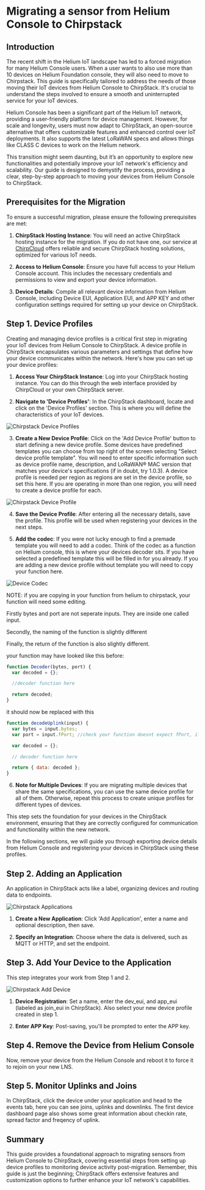 # Migrating a sensor from Helium Console to Chirpstack

## Introduction

The recent shift in the Helium IoT landscape has led to a forced migration for many Helium Console users. When a user wants to also use more than 10 devices on Helium Foundation console, they will also need to move to Chirpstack. This guide is specifically tailored to address the needs of those moving their IoT devices from Helium Console to ChirpStack. It's crucial to understand the steps involved to ensure a smooth and uninterrupted service for your IoT devices.

Helium Console has been a significant part of the Helium IoT network, providing a user-friendly platform for device management. However, for scale and longevity, users must now adapt to ChirpStack, an open-source alternative that offers customizable features and enhanced control over IoT deployments. It also supports the latest LoRaWAN specs and allows things like CLASS C devices to work on the Helium network.

This transition might seem daunting, but it’s an opportunity to explore new functionalities and potentially improve your IoT network's efficiency and scalability. Our guide is designed to demystify the process, providing a clear, step-by-step approach to moving your devices from Helium Console to ChirpStack.

## Prerequisites for the Migration

To ensure a successful migration, please ensure the following prerequisites are met:

1. **ChirpStack Hosting Instance**: You will need an active ChirpStack hosting instance for the migration. If you do not have one, our service at [ChirpCloud](https://chirpcloud.co.uk) offers reliable and secure ChirpStack hosting solutions, optimized for various IoT needs.

2. **Access to Helium Console**: Ensure you have full access to your Helium Console account. This includes the necessary credentials and permissions to view and export your device information.

3. **Device Details**: Compile all relevant device information from Helium Console, including Device EUI, Application EUI, and APP KEY and other configuration settings required for setting up your device on ChirpStack.

## Step 1. Device Profiles

Creating and managing device profiles is a critical first step in migrating your IoT devices from Helium Console to ChirpStack. A device profile in ChirpStack encapsulates various parameters and settings that define how your device communicates within the network. Here's how you can set up your device profiles:

1. **Access Your ChirpStack Instance**: Log into your ChirpStack hosting instance. You can do this through the web interface provided by ChirpCloud or your own ChirpStack server.

2. **Navigate to 'Device Profiles'**: In the ChirpStack dashboard, locate and click on the 'Device Profiles' section. This is where you will define the characteristics of your IoT devices.

![Chirpstack Device Profiles](../assets/device-profiles.png)

3. **Create a New Device Profile**: Click on the 'Add Device Profile' button to start defining a new device profile. Some devices have predefined templates you can choose from top right of the screen selecting "Select device profile template". You will need to enter specific information such as device profile name, description, and LoRaWAN® MAC version that matches your device's specifications (if in doubt, try 1.0.3). A device profile is needed per region as regions are set in the device profile, so set this here. If you are operating in more than one region, you will need to create a device profile for each.

![Chirpstack Device Profile](../assets/add-device-profile.png)

4. **Save the Device Profile**: After entering all the necessary details, save the profile. This profile will be used when registering your devices in the next steps.

5. **Add the codec**: If you were not lucky enough to find a premade template you will need to add a codec. Think of the codec as a function on Helium console, this is where your devices decoder sits.
   If you have selected a predefined template this will be filled in for you already. If you are adding a new device profile without template you will need to copy your function here.

![Device Codec](../assets/device-codec.png)

NOTE: if you are copying in your function from helium to chirpstack, your function will need some editing.

Firstly bytes and port are not seperate inputs. They are inside one called input.

Secondly, the naming of the function is slightly different

Finally, the return of the function is also slightly different.

your function may have looked like this before:

```javascript
function Decoder(bytes, port) {
  var decoded = {};

  //decoder function here

  return decoded;
}
```

it should now be replaced with this

```javascript
function decodeUplink(input) {
  var bytes = input.bytes;
  var port = input.fPort; //check your function doesnt expect fPort, if it does rename the var.

  var decoded = {};

  // decoder function here

  return { data: decoded };
}
```

6. **Note for Multiple Devices**: If you are migrating multiple devices that share the same specifications, you can use the same device profile for all of them. Otherwise, repeat this process to create unique profiles for different types of devices.

This step sets the foundation for your devices in the ChirpStack environment, ensuring that they are correctly configured for communication and functionality within the new network.

In the following sections, we will guide you through exporting device details from Helium Console and registering your devices in ChirpStack using these profiles.

## Step 2. Adding an Application

An application in ChirpStack acts like a label, organizing devices and routing data to endpoints.

![Chirpstack Applications](../assets/applications.png)

1. **Create a New Application**: Click 'Add Application', enter a name and optional description, then save.

2. **Specify an Integration**: Choose where the data is delivered, such as MQTT or HTTP, and set the endpoint.

## Step 3. Add Your Device to the Application

This step integrates your work from Step 1 and 2.

![Chirpstack Add Device](../assets/application-add-device.png)

1. **Device Registration**: Set a name, enter the dev_eui, and app_eui (labeled as join_eui in ChirpStack). Also select your new device profile created in step 1.

2. **Enter APP Key**: Post-saving, you'll be prompted to enter the APP key.

## Step 4. Remove the Device from Helium Console

Now, remove your device from the Helium Console and reboot it to force it to rejoin on your new LNS.

## Step 5. Monitor Uplinks and Joins

In ChirpStack, click the device under your application and head to the events tab, here you can see joins, uplinks and downlinks. The first device dashboard page also shows some great information about checkin rate, spread factor and freqency of uplink.

## Summary

This guide provides a foundational approach to migrating sensors from Helium Console to ChirpStack, covering essential steps from setting up device profiles to monitoring device activity post-migration. Remember, this guide is just the beginning; ChirpStack offers extensive features and customization options to further enhance your IoT network's capabilities.

